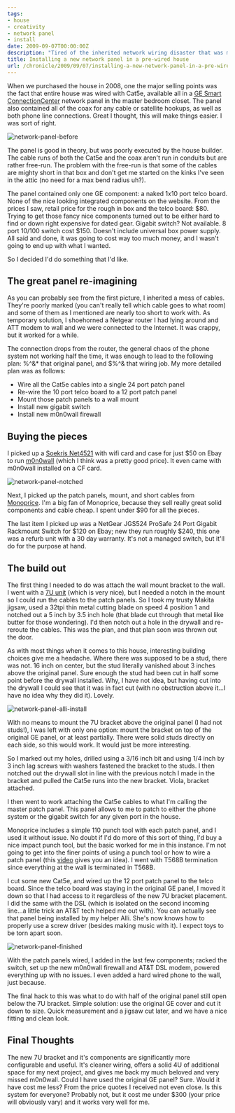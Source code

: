 ```yaml
---
tags:
- house
- creativity
- network panel
- install
date: 2009-09-07T00:00:00Z
description: "Tired of the inherited network wiring disaster that was my house panel, I decided it was a time for a change."
title: Installing a new network panel in a pre-wired house
url: /chronicle/2009/09/07/installing-a-new-network-panel-in-a-pre-wired-house/
---
```


When we purchased the house in 2008, one the major selling points was the fact that entire house was wired with Cat5e, available all in a <a href="http://www.gesecuritypro.com/NorthAmerica/GESmart/gesmart.cfm?PageID=10000">GE Smart ConnectionCenter</a> network panel in the master bedroom closet.  The panel also contained all of the coax for any cable or satellite hookups, as well as both phone line connections.  Great I thought, this will make things easier.  I was sort of right.

<img src="/images/blog/2009/09/network-panel-before.jpg" alt="network-panel-before">

The panel is good in theory, but was poorly executed by the house builder. The cable runs of both the Cat5e and the coax aren't run in conduits but are rather free-run.  The problem with the free-run is that some of the cables are mighty short in that box and don't get me started on the kinks I've seen in the attic (no need for a max bend radius uh?).

The panel contained only one GE component: a naked 1x10 port telco board.  None of the nice looking integrated components on the website. From the prices I saw, retail price for the rough in box and the telco board: $80.  Trying to get those fancy nice components turned out to be either hard to find or down right expensive for dated gear.  Gigabit switch? Not available. 8 port 10/100 switch cost $150. Doesn't include universal box power supply.  All said and done, it was going to cost way too much money, and I wasn't going to end up with what I wanted.

So I decided I'd do something that I'd like.

## The great panel re-imagining
As you can probably see from the first picture, I inherited a mess of cables.  They're poorly marked (you can't really tell which cable goes to what room) and some of them as I mentioned are nearly too short to work with. As temporary solution, I shoehorned a Netgear router I had lying around and ATT modem to wall and we were connected to the Internet.  It was crappy, but it worked for a while.

The connection drops from the router, the general chaos of the phone system not working half the time, it was enough to lead to the following plan: %^&* that original panel, and $%^& that wiring job. My more detailed plan was as follows:

* Wire all the Cat5e cables into a single 24 port patch panel
* Re-wire the 10 port telco board to a 12 port patch panel
* Mount those patch panels to a wall mount
* Install new gigabit switch
* Install new m0n0wall firewall

## Buying the pieces
I picked up a <a href="http://bit.ly/SFAZ0">Soekris Net4521</a> with wifi card and case for just $50 on Ebay to run <a href="http://bit.ly/lzYhT">m0n0wall</a> (which I think was a pretty good price). It even came with m0n0wall installed on a CF card.

<img src="/images/blog/2009/09/network-panel-notched.jpg" alt="network-panel-notched">

Next, I picked up the patch panels, mount, and short cables from <a href="https://www.monoprice.com">Monoprice</a>.  I'm a big fan of Monoprice, because they sell really great solid components and cable cheap.  I spent under $90 for all the pieces.

The last item I picked up was a NetGear JGS524 ProSafe 24 Port Gigabit Rackmount Switch for $120 on Ebay; new they run roughly $240, this one was a refurb unit with a 30 day warranty.  It's not a managed switch, but it'll do for the purpose at hand.

## The build out
The first thing I needed to do was attach the wall mount bracket to the wall.  I went with a <a href="http://www.monoprice.com/products/product.asp?c_id=105&cp_id=10516&cs_id=1051602&p_id=1003&seq=1&format=2">7U unit</a> (which is very nice), but I needed a notch in the mount so I could run the cables to the patch panels.  So I took my trusty Makita jigsaw, used a 32tpi thin metal cutting blade on speed 4 position 1 and notched out a 5 inch by 3.5 inch hole (that blade cut through that metal like butter for those wondering). I'd then notch out a hole in the drywall and re-reroute the cables.  This was the plan, and that plan soon was thrown out the door.

As with most things when it comes to this house, interesting building choices give me a headache. Where there was supposed to be a stud, there was not. 16 inch on center, but the stud literally vanished about 3 inches above the original panel. Sure enough the stud had been cut in half some point before the drywall installed.  Why, I have not idea, but having cut into the drywall I could see that it was in fact cut (with no obstruction above it...I have no idea why they did it).  Lovely.

<img src="/images/blog/2009/09/network-panel-alli-install.jpg" alt="network-panel-alli-install">

With no means to mount the 7U bracket above the original panel (I had not studs!), I was left with only one option: mount the bracket on top of the original GE panel, or at least partially.  There were solid studs directly on each side, so this would work.  It would just be more interesting.

So I marked out my holes, drilled using a 3/16 inch bit and using 1/4 inch by 3 inch lag screws with washers fastened the bracket to the studs. I then notched out the drywall slot in line with the previous notch I made in the bracket and pulled the Cat5e runs into the new bracket. Viola, bracket attached.

I then went to work attaching the Cat5e cables to what I'm calling the master patch panel.  This panel allows to me to patch to either the phone system or the gigabit switch for any given port in the house.

Monoprice includes a simple 110 punch tool with each patch panel, and I used it without issue.  No doubt if I'd do more of this sort of thing, I'd buy a nice impact punch tool, but the basic worked for me in this instance. I'm not going to get into the finer points of using a punch tool or how to wire a patch panel (this <a href="http://www.youtube.com/watch?v=3wdDRtGLiow">video</a> gives you an idea). I went with T568B termination since everything at the wall is terminated in T568B.

I cut some new Cat5e, and wired up the 12 port patch panel to the telco board. Since the telco board was staying in the original GE panel, I moved it down so that I had access to it regardless of the new 7U bracket placement. I did the same with the DSL (which is isolated on the second incoming line...a little trick an AT&T tech helped me out with). You can actually see that panel being installed by my helper Alli.  She's now knows how to properly use a screw driver (besides making music with it). I expect toys to be torn apart soon.

<img src="/images/blog/2009/09/network-panel-finished.jpg" alt="network-panel-finished">

With the patch panels wired, I added in the last few components; racked the switch, set up the new m0n0wall firewall and AT&T DSL modem, powered everything up with no issues.  I even added a hard wired phone to the wall, just because.

The final hack to this was what to do with half of the original panel still open below the 7U bracket. Simple solution: use the original GE cover and cut it down to size. Quick measurement and a jigsaw cut later, and we have a nice fitting and clean look.

## Final Thoughts
The new 7U bracket and it's components are significantly more configurable and useful.  It's cleaner wiring, offers a solid 4U of additional space for my next project, and gives me back my much beloved and very missed m0n0wall.  Could I have used the original GE panel?  Sure.  Would it have cost me less?  From the price quotes I received not even close.  Is this system for everyone?  Probably not, but it cost me under $300 (your price will obviously vary) and it works very well for me.







